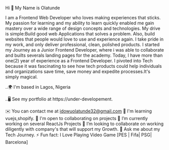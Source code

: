 Hi 👋 My Name is Olatunde

I am a Frontend Web Developer who loves making experiences that sticks. My passion for learning and my ability to learn quickly enabled me gain mastery over a wide range of design concepts and technologies. My drive is simple:Build good web Applications that solves a problem. Also, build websites that people would love to use and experience again. I take pride in my work, and only deliver professional, clean, polished products. I started my Journey as a Junior Frontend Developer, where i was able to collaborate and builts severals landing pages for the academy. Today, I have more than one(2) year of experience as a Frontend Developer. I pivoted into Tech because it was fascinating to see how tech products could help individuals and organizations save time, save money and expedite processes.It's simply magical.

..🌍  I'm based in Lagos, Nigeria

..🖥️  See my portfolio at https://under-developement.

✉️  You can contact me at idowuolatunde32@gmail.com
🧠  I'm learning vuejs,shopify.
🤝  I'm open to collaborating on projects
🔭 I’m currently working on several ReactJs Projects
👯 I’m looking to collaborate on working diligently with company's that will support my Growth.
💬 Ask me about my Tech Journey.
⚡ Fun fact: I Love Playing Video Game [PES | Fifa| PSG| Barcelona]
